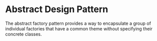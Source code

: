 # Abstract Design Pattern

The abstract factory pattern provides a way to encapsulate a group of individual factories that have a common theme without specifying their concrete classes.
